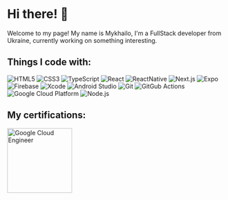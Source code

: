 # Hi there! 🙌

Welcome to my page! My name is Mykhailo, I'm a FullStack developer from Ukraine, currently working on something interesting.

## Things I code with:
  
<img alt="HTML5" src="https://img.shields.io/badge/HTML5-E34F26?style=for-the-badge&logo=html5&logoColor=white" />
<img alt="CSS3" src="https://img.shields.io/badge/CSS3-1572B6?style=for-the-badge&logo=css3&logoColor=white" />
<img alt="TypeScript" src="https://img.shields.io/badge/TypeScript-007ACC?style=for-the-badge&logo=typescript&logoColor=white" />
<img alt="React" src="https://img.shields.io/badge/React-20232A?style=for-the-badge&logo=react&logoColor=61DAFB" />
<img alt="ReactNative" src="https://img.shields.io/badge/React_Native-20232A?style=for-the-badge&logo=react&logoColor=61DAFB" />
<img alt="Next.js" src="https://img.shields.io/badge/next%20js-000000?style=for-the-badge&logo=nextdotjs&logoColor=white" />
<img alt="Expo" src="https://img.shields.io/badge/Expo-1B1F23?style=for-the-badge&logo=expo&logoColor=white" />
<img alt="Firebase" src="https://img.shields.io/badge/firebase-ffca28?style=for-the-badge&logo=firebase&logoColor=black" />
<img alt="Xcode" src="https://img.shields.io/badge/Xcode-007ACC?style=for-the-badge&logo=Xcode&logoColor=white" />
<img alt="Android Studio" src="https://img.shields.io/badge/Android_Studio-3DDC84?style=for-the-badge&logo=android-studio&logoColor=white" />

<img alt="Git" src="https://img.shields.io/badge/GIT-E44C30?style=for-the-badge&logo=git&logoColor=white" />
<img alt="GitGub Actions" src="https://img.shields.io/badge/GitHub_Actions-2088FF?style=for-the-badge&logo=github-actions&logoColor=white" />
<img alt="Google Cloud Platform" src="https://img.shields.io/badge/Google_Cloud-4285F4?style=for-the-badge&logo=google-cloud&logoColor=white" />
<img alt="Node.js" src="https://img.shields.io/badge/Node%20js-339933?style=for-the-badge&logo=nodedotjs&logoColor=white" />

## My certifications:

<img width="150" height="150" style="object-fit: contain;" alt="Google Cloud Engineer" src="https://images.credly.com/size/680x680/images/08096465-cbfc-4c3e-93e5-93c5aa61f23e/image.png" />
